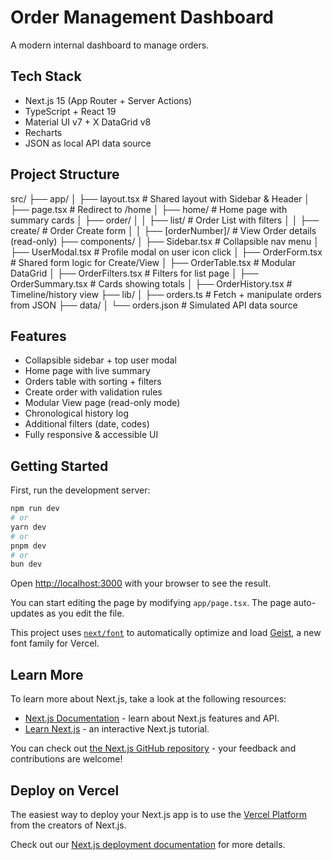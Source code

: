 # Order Management Dashboard

A modern internal dashboard to manage orders.

## Tech Stack
- Next.js 15 (App Router + Server Actions)
- TypeScript + React 19
- Material UI v7 + X DataGrid v8
- Recharts
- JSON as local API data source

## Project Structure

src/
├── app/
│   ├── layout.tsx            # Shared layout with Sidebar & Header
│   ├── page.tsx              # Redirect to /home
│   ├── home/                 # Home page with summary cards
│   ├── order/
│   │   ├── list/             # Order List with filters
│   │   ├── create/           # Order Create form
│   │   ├── [orderNumber]/    # View Order details (read-only)
├── components/
│   ├── Sidebar.tsx           # Collapsible nav menu
│   ├── UserModal.tsx         # Profile modal on user icon click
│   ├── OrderForm.tsx         # Shared form logic for Create/View
│   ├── OrderTable.tsx        # Modular DataGrid
│   ├── OrderFilters.tsx      # Filters for list page
│   ├── OrderSummary.tsx      # Cards showing totals
│   ├── OrderHistory.tsx      # Timeline/history view
├── lib/
│   ├── orders.ts             # Fetch + manipulate orders from JSON
├── data/
│   └── orders.json           # Simulated API data source


## Features

- Collapsible sidebar + top user modal 
- Home page with live summary          
- Orders table with sorting + filters  
- Create order with validation rules   
- Modular View page (read-only mode)   
- Chronological history log            
- Additional filters (date, codes)     
- Fully responsive & accessible UI     


## Getting Started

First, run the development server:

```bash
npm run dev
# or
yarn dev
# or
pnpm dev
# or
bun dev
```

Open [http://localhost:3000](http://localhost:3000) with your browser to see the result.

You can start editing the page by modifying `app/page.tsx`. The page auto-updates as you edit the file.

This project uses [`next/font`](https://nextjs.org/docs/app/building-your-application/optimizing/fonts) to automatically optimize and load [Geist](https://vercel.com/font), a new font family for Vercel.

## Learn More

To learn more about Next.js, take a look at the following resources:

- [Next.js Documentation](https://nextjs.org/docs) - learn about Next.js features and API.
- [Learn Next.js](https://nextjs.org/learn) - an interactive Next.js tutorial.

You can check out [the Next.js GitHub repository](https://github.com/vercel/next.js) - your feedback and contributions are welcome!

## Deploy on Vercel

The easiest way to deploy your Next.js app is to use the [Vercel Platform](https://vercel.com/new?utm_medium=default-template&filter=next.js&utm_source=create-next-app&utm_campaign=create-next-app-readme) from the creators of Next.js.

Check out our [Next.js deployment documentation](https://nextjs.org/docs/app/building-your-application/deploying) for more details.
